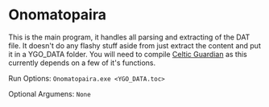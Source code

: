 # Onomatopaira

This is the main program, it handles all parsing and extracting of the DAT file. It doesn't do any flashy stuff aside from just extract the content and put it in a YGO_DATA folder. You will need to compile [Celtic Guardian](https://github.com/Arefu/Wolf/tree/master/Celtic%20Guardian) as this currently depends on a few of it's functions.

Run Options:
``
Onomatopaira.exe <YGO_DATA.toc>
``

Optional Argumens:
``
None
``